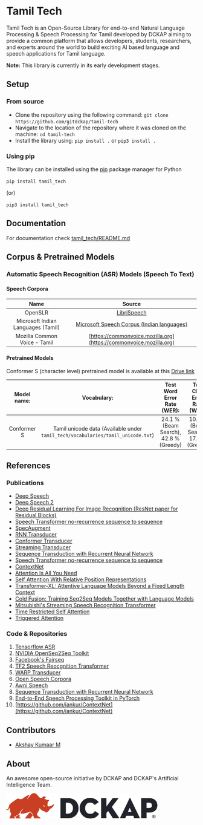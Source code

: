 # Tamil Tech

Tamil Tech is an Open-Source Library for end-to-end Natural Language Processing & Speech Processing for Tamil developed by DCKAP aiming to provide a common platform that allows developers, students, researchers, and experts around the world to build exciting AI based language and speech applications for Tamil language.

**Note:** This library is currently in its early development stages.

## Setup

### From source 

* Clone the repository using the following command: `git clone https://github.com/gitdckap/tamil-tech`
* Navigate to the location of the repository where it was cloned on the machine: `cd tamil-tech`
* Install the library using: `pip install .` or `pip3 install .`

### Using pip

The library can be installed using the [pip](https://www.google.com/url?sa=t&rct=j&q=&esrc=s&source=web&cd=&cad=rja&uact=8&ved=2ahUKEwif8Z7nr63uAhURfisKHVs0D7QQFjAAegQICBAC&url=https%3A%2F%2Fpypi.org%2Fproject%2Fpip%2F&usg=AOvVaw3bSOt-iIC9cvaKRbpvf4Yu) package manager for Python

`pip install tamil_tech`

(or)

`pip3 install tamil_tech`

## Documentation

For documentation check [tamil_tech/README.md](tamil_tech/README.md)

## Corpus & Pretrained Models

### Automatic Speech Recognition (ASR) Models (Speech To Text)

#### Speech Corpora

|               **Name**             |                                                  **Source**                                                         |
| :--------------------------------: | :-----------------------------------------------------------------------------------------------------------------: |
| OpenSLR                            |                                      [LibriSpeech](http://www.openslr.org/65)                                       |
| Microsoft Indian Languages (Tamil) | [Microsoft Speech Corpus (Indian languages)](https://msropendata.com/datasets/7230b4b1-912d-400e-be58-f84e0512985e) |
| Mozilla Common Voice - Tamil       |                      [https://commonvoice.mozilla.org](https://commonvoice.mozilla.org)                             |

#### Pretrained Models

Conformer S (character level) pretrained model is available at this [Drive link](https://drive.google.com/file/d/1thvXVQeqr0c-txBPEDvX8tNyniuo6SXW/view?usp=sharing)

| **Model name:**                 |                                 **Vocabulary:**                                   |     **Test Word Error Rate (WER):**     |           **Test Char Error Rate (WER):**        |
| :-----------------------------: | :-------------------------------------------------------------------------------: | :-------------------------------------: | :----------------------------------------------: |
| Conformer S                     |  Tamil unicode data (Available under `tamil_tech/vocabularies/tamil_unicode.txt`) |  24.1 % (Beam Search), 42.8 % (Greedy)  |       10.2 % (Beam Search), 17.1 % (Greedy)      |

## References

### Publications

* [Deep Speech](https://arxiv.org/abs/1412.5567.pdf)
* [Deep Speech 2](https://arxiv.org/pdf/1512.02595.pdf)
* [Deep Residual Learning For Image Recognition (ResNet paper for Residual Blocks)](https://arxiv.org/pdf/1512.03385.pdf)
* [Speech Transformer no-recurrence sequence to sequence](http://150.162.46.34:8080/icassp2018/ICASSP18_USB/pdfs/0005884.pdf)
* [SpecAugment](https://arxiv.org/pdf/1904.08779.pdf)
* [RNN Transducer](https://arxiv.org/pdf/1211.3711.pdf)
* [Conformer Transducer](https://arxiv.org/pdf/2005.08100.pdf)
* [Streaming Transducer](https://arxiv.org/abs/1811.06621.pdf)
* [Sequence Transduction with Recurrent Neural Network](https://arxiv.org/abs/1211.3711)
* [Speech Transformer no-recurrence sequence to sequence](http://150.162.46.34:8080/icassp2018/ICASSP18_USB/pdfs/0005884.pdf)
* [ContextNet](http://arxiv.org/abs/2005.03191.pdf)
* [Attention Is All You Need](https://arxiv.org/abs/1706.03762)
* [Self Attention With Relative Position Representations](https://arxiv.org/pdf/1803.02155v2.pdf)
* [Transformer-XL: Attentive Language Models Beyond a Fixed Length Context](https://arxiv.org/pdf/1901.02860.pdf)
* [Cold Fusion: Training Seq2Seq Models Together with Language Models](https://arxiv.org/pdf/1708.06426.pdf)
* [Mitsubishi's Streaming Speech Recognition Transformer](https://www.merl.com/publications/docs/TR2020-040.pdf)
* [Time Restricted Self Attention](https://www.danielpovey.com/files/2018_icassp_attention.pdf)
* [Triggered Attention](https://www.merl.com/publications/docs/TR2019-015.pdf)

### Code & Repositories

1. [Tensorflow ASR](https://github.com/TensorSpeech/TensorFlowASR)
2. [NVIDIA OpenSeq2Seq Toolkit](https://github.com/NVIDIA/OpenSeq2Seq)
3. [Facebook's Fairseq](https://github.com/pytorch/fairseq)
4. [TF2 Speech Reocgnition Transformer](https://github.com/YoungloLee/tf2-speech-recognition-transformer)
5. [WARP Transducer](https://github.com/noahchalifour/warp-transducer)
6. [Open Speech Corpora](https://github.com/JRMeyer/open-speech-corpora)
7. [Awni Speech](https://github.com/awni/speech)
8. [Sequence Transduction with Recurrent Neural Network](https://arxiv.org/abs/1211.3711)
9. [End-to-End Speech Processing Toolkit in PyTorch](https://github.com/espnet/espnet)
10. [https://github.com/iankur/ContextNet](https://github.com/iankur/ContextNet)

## Contributors

* [Akshay Kumaar M](https://github.com/aksh-ai)

## About

An awesome open-source initiative by DCKAP and DCKAP's Artificial Intelligence Team.

![DCKAP Logo](images/DCKAP-Organization-Logo.png)
